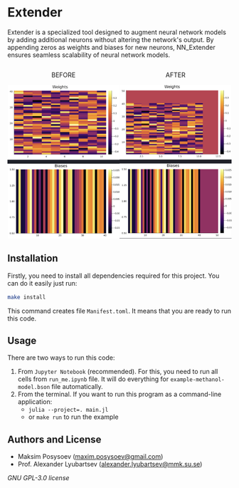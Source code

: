 # Extender

Extender is a specialized tool designed to augment neural network models by adding additional neurons without altering the network's output. By appending zeros as weights and biases for new neurons, NN_Extender ensures seamless scalability of neural network models.

<div style="display: flex;">
    <div style="text-align: center;">
        <p>BEFORE</p>
        <img src="images/before.png" alt="before">
    </div>
    <div style="text-align: center;">
        <p>AFTER</p>
        <img src="images/after.png" alt="after">
    </div>
</div>

## Installation

Firstly, you need to install all dependencies required for this project. You can do it easily just run:

```bash
make install
```

This command creates file `Manifest.toml`. It means that you are ready to run this code.

## Usage

There are two ways to run this code:

1. From `Jupyter Notebook` (recommended). For this, you need to run all cells from `run_me.ipynb` file. It will do everything for `example-methanol-model.bson` file automatically.
2. From the terminal. If you want to run this program as a command-line application:
   - `julia --project=. main.jl`
   - or `make run` to run the example

## Authors and License

- Maksim Posysoev (<maxim.posysoev@gmail.com>)
- Prof. Alexander Lyubartsev (<alexander.lyubartsev@mmk.su.se>)

*GNU GPL-3.0 license*
